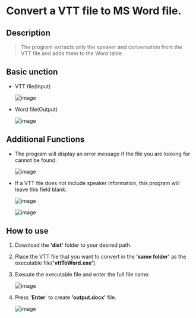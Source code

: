 # Convert a VTT file to MS Word file.

## Description
> The program extracts only the speaker and conversation from the VTT file and adds them to the Word table.

## Basic unction
- VTT file(Input)
               
     ![image](https://user-images.githubusercontent.com/112360580/222029631-681d70b6-c689-41e2-b7e5-13b63e8df9fe.png)          

- Word file(Output)

     ![image](https://user-images.githubusercontent.com/112360580/222030053-08569496-396a-4d69-b21f-691552e33c8f.png)

## Additional Functions
-  The program will display an error message if the file you are looking for cannot be found.

     ![image](https://user-images.githubusercontent.com/112360580/222257878-6a62d6f5-656c-4199-a78d-e0ca49b86a23.png)

-  If a VTT file does not include speaker information, this program will leave this field blank.

     ![image](https://user-images.githubusercontent.com/112360580/222256343-fe145ed0-f540-45a2-9be8-012e89b5362b.png)
     
     ![image](https://user-images.githubusercontent.com/112360580/222257690-31559abc-084b-4152-88cf-7f297f0c4140.png)

## How to use
1. Download the **'dist'** folder to your desired path.
2. Place the VTT file that you want to convert in the **'same folder'** as the executable file(**'vttToWord.exe'**).
3. Execute the executable file and enter the full file name.
     
     ![image](https://user-images.githubusercontent.com/112360580/222031998-5b941988-ef74-4b85-b5bd-979c2a75aae3.png)

4. Press '**Enter**' to create **'output.docx'** file.

     ![image](https://user-images.githubusercontent.com/112360580/222032161-c11acaaa-c4c0-410b-abe3-cdf4021c5693.png)
